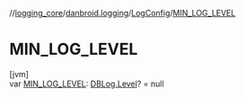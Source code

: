 //[logging_core](../../../index.md)/[danbroid.logging](../index.md)/[LogConfig](index.md)/[MIN_LOG_LEVEL](-m-i-n_-l-o-g_-l-e-v-e-l.md)

# MIN_LOG_LEVEL

[jvm]\
var [MIN_LOG_LEVEL](-m-i-n_-l-o-g_-l-e-v-e-l.md): [DBLog.Level](../-d-b-log/-level/index.md)? = null

